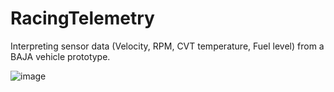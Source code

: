 # RacingTelemetry

Interpreting sensor data (Velocity, RPM, CVT temperature, Fuel level) from a BAJA vehicle prototype.

![image](https://user-images.githubusercontent.com/92393578/218019328-1aebdf12-e097-45cc-a060-a91b872ba3db.png)
